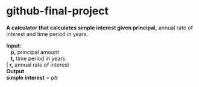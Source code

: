 # github-final-project

**A calculator that calculates simple interest given principal,** annual rate of interest and time period in years.

**Input:**  
   **p,** principal amount  
   **t,** time period in years  
| **r,** annual rate of interest  
**Output  
   simple interest** = p*t*r

